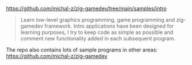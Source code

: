 https://github.com/michal-z/zig-gamedev/tree/main/samples/intro

> Learn low-level graphics programming, game programming and zig-gamedev framework. Intro applications have been designed for learning purposes, I try to keep code as simple as possible and comment new functionality added in each subsequent program.

The repo also contains lots of sample programs in other areas: https://github.com/michal-z/zig-gamedev